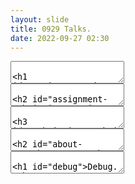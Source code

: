 ```yaml
---
layout: slide
title: 0929 Talks.
date: 2022-09-27 02:30
---
```

<section>
<section data-markdown>
<textarea data-template>

# Seminar.

---

## ToC

1. About me
2. About your assignments: 
   1. submition
   2. arrangement

</textarea>
</section>
</section>

<section>
<section data-markdown>
<textarea data-template>

## Assignment Submission

We use [SmartChair](http://www.smartchair.org) for assignment submission.

1. Create account
2. Enter the class group
3. Registration

---


### Account Creation

<img data-src="/cpp-2022-lecture-notes/assets/2022-09-27-20-55-48.png">

---

### Account Creation

<img data-src="/cpp-2022-lecture-notes/assets/2022-09-27-22-32-11.png">

---

### Enter the class group

Choose one of the link: 

[link 1](http://www.smartchair.org/Wjx-AP2021/) / [link 2](http://www.smartchair.org/register/?id=Wjx-AP2021)

<img data-src="/cpp-2022-lecture-notes/assets/2022-09-27-22-35-16.png">

---

### Registration

<img data-src="/cpp-2022-lecture-notes/assets/2022-09-27-22-36-34.png">

---

### Registration

<img data-src="/cpp-2022-lecture-notes/assets/2022-09-27-22-37-02.png">

</textarea>
</section>
</section>

<section>
<section data-markdown>
<textarea data-template>

### Submission

<img data-src="/cpp-2022-lecture-notes/assets/2022-09-27-22-54-02.png">

---

### About the archive

Visual Studio 201x/2022：

1. 每一个题目，对应一个或多个`cpp/h`文件
2. 对每一个题目，**建立一个文件夹，存放这些文件**，按题目顺序命名为 `task0/task1/.../taskn`，例如（两次作业，第一次3题，第二次2题）：
   1. 作业一，第一题 - `task0`
   2. 作业二，第二题 - `task4`
3. 将这些文件夹打包上传。
---

### About the archive

```sh
win
├── task1
│   ├── header.h
│   └── main.cpp
└── task2
    ├── header.h
    └── main.cpp
```

---

### About the archive

```sh
mac
├── task1
│   ├── CMakeLists.txt
│   ├── include
│   │   └── header.h
│   └── source
│       └── main.cpp
└── task2
    ├── CMakeLists.txt
    ├── include
    │   └── header.h
    └── source
        └── main.cpp
```
</textarea>
</section>
</section>



<section>
<section data-markdown>
<textarea data-template>

## About me...

1. Major in CS (SEU) → Applied Mathematics (USTC)
2. Interest: Conputer Graphics, especially physics simulation.
3. [Github](https://github.com/Adversarr)

---

### 一周目回顾（21级、同课程助教）

1. **作业批改**：
   1. 单向的信息传递（both）、有时可能没有看出来一些错误
   2. 并没有提供一个完整的解决方案
   3. 二周目：提供每一次作业的Reference Solution
2. **答疑**：
   1. 受限于大三的课余时间，有些共性问题没有总结共享出来
   2. 二周目：提供这个网站作为QA汇总

---

### Ideas 1: 所以两学期的课为啥一个学期学完。


Examination $\ll$ Course $\ll$ C++(03) $\ll$ Modern C++

Memorize $\ll$ Understand $\ll$ Practice $\ll$ The problem

---

### Ideas 1: 所以两学期的课为啥一个学期学完。

> It’s possible for a skilled programer to learn 50% of any programming language in 30 mins.

> Beginner — foreign to grammar, and especially, algorithm.

---

### Ideas 2: Computational Thinking

> Programming is about **thinking**, not **typing**.

- This is why MIT use `python` instead of `lisp` in SICP nowadays.

- Abstraction/Analysis/Automation

---

### Ideas 3: What is computer programmes.

1. State: $S$
2. Input,Output: $I,O$
3. Programme: $P: S\times I \rightarrowtail S \times O$

---

### Idea 4: Key features of C & C++

1. C: Pointers 
   1. `int array[10]`, `array` is constant.
2. C++: Object Oriented & Template(Meta) Programming 
   1. `class/template`

</textarea>
</section>
</section>


<section data-markdown>
<textarea data-template>

# Debug.

See [last lecture notes](https://github.com/Adversarr/cpp-2022-lecture-notes/raw/main/docs/assets/intro.pdf).

</textarea>
</section>